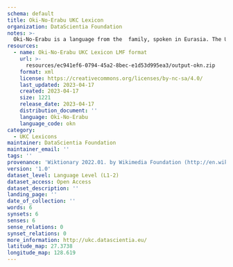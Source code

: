 ```yaml
---
schema: default
title: Oki-No-Erabu UKC Lexicon
organization: DataScientia Foundation
notes: >-
  Oki-No-Erabu is a language from the  family, spoken in Eurasia. The UKC Lexicon of Oki-No-Erabu is represented as a lexico-semantic network. It consists of words, word senses, synsets, as well as sense-level and synset-level relationships.
resources:
  - name: Oki-No-Erabu UKC Lexicon LMF format
    url: >-
      resources/ec941ef6-0794-45a2-8bec-e1d53d995ea3/output-okn.zip
    format: xml
    license: https://creativecommons.org/licenses/by-nc-sa/4.0/
    last_updated: 2023-04-17
    created: 2023-04-17
    size: 1221
    release_date: 2023-04-17
    distribution_document: ''
    language: Oki-No-Erabu
    language_code: okn
category:
  - UKC Lexicons
maintainer: DataScientia Foundation
maintainer_email: ''
tags: ''
provenance: 'Wiktionary 2022.01. by Wikimedia Foundation (http://en.wiktionary.org); Princeton WordNet 2.1 by Princeton University (https://wordnet.princeton.edu)'
version: '1.0'
dataset_level: Language Level (L1-2)
dataset_access: Open Access
dataset_description: ''
landing_page: ''
date_of_collection: ''
words: 6
synsets: 6
senses: 6
sense_relations: 0
synset_relations: 0
more_information: http://ukc.datascientia.eu/
latitude_map: 27.3738
longitude_map: 128.619
---
```

